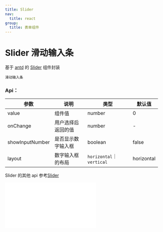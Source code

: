 ```yaml
---
title: Slider
nav:
  title: react
group:
  title: 表单组件
---
```


# Slider 滑动输入条

基于 <a href="https://ant-design.antgroup.com/index-cn" target="_blank">antd</a> 的 <a href="https://ant-design.antgroup.com/components/slider-cn" target="_blank">Slider</a> 组件封装

<code src='./Slider.tsx'>滑动输入条</code>

### Api：

| 参数            | 说明               | 类型                      | 默认值     |
| --------------- | ------------------ | ------------------------- | ---------- |
| value           | 组件值             | number                    | 0          |
| onChange        | 用户选择后返回的值 | number                    | -          |
| showInputNumber | 是否显示数字输入框 | boolean                   | false      |
| layout          | 数字输入框的布局   | `horizontal`｜ `vertical` | horizontal |

Slider 的其他 api 参考<a href="https://ant-design.antgroup.com/components/slider-cn" target="_blank">Slider</a>

<embed src="../index.md#L16-L20"></embed>
